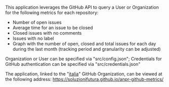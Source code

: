 This application leverages the GitHub API to query a User or Organization for the following metrics for each repository:

* Number of open issues
* Average time for an issue to be closed
* Closed issues with no comments
* Issues with no label
* Graph with the number of open, closed and total issues for each day during the last month (tracking period and granularity can be adjusted)

Organization or User can be specified via "src/config.json";
Credentials for GitHub authentication can be specified via "src/credentials.json"

The application, linked to the "[italia](https://github.com/italia)" GitHub Organization, can be viewed at the following address:
https://soluzionifutura.github.io/anpr-github-metrics/

